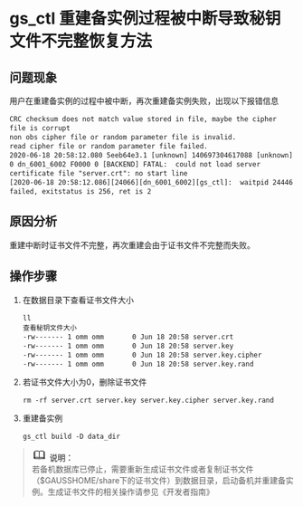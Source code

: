 # gs\_ctl 重建备实例过程被中断导致秘钥文件不完整恢复方法<a name="ZH-CN_TOPIC_0255515980"></a>

## 问题现象<a name="zh-cn_topic_0237152452_zh-cn_topic_0059779180_s9068f5a3fa2545e483455c23e895c088"></a>

用户在重建备实例的过程中被中断，再次重建备实例失败，出现以下报错信息

```
CRC checksum does not match value stored in file, maybe the cipher file is corrupt
non obs cipher file or random parameter file is invalid.
read cipher file or random parameter file failed.
2020-06-18 20:58:12.080 5eeb64e3.1 [unknown] 140697304617088 [unknown] 0 dn_6001_6002 F0000 0 [BACKEND] FATAL:  could not load server certificate file "server.crt": no start line
[2020-06-18 20:58:12.086][24066][dn_6001_6002][gs_ctl]:  waitpid 24446 failed, exitstatus is 256, ret is 2
```

## 原因分析<a name="zh-cn_topic_0237152452_zh-cn_topic_0059779180_s1f781026f255460893d4a31199a5aa3d"></a>

重建中断时证书文件不完整，再次重建会由于证书文件不完整而失败。

## 操作步骤<a name="zh-cn_topic_0237152452_zh-cn_topic_0059779180_s14e2709c0b7440f1a11c5c0d58d05885"></a>

1.  在数据目录下查看证书文件大小

    ```
    ll
    查看秘钥文件大小
    -rw------- 1 omm omm       0 Jun 18 20:58 server.crt
    -rw------- 1 omm omm       0 Jun 18 20:58 server.key
    -rw------- 1 omm omm       0 Jun 18 20:58 server.key.cipher
    -rw------- 1 omm omm       0 Jun 18 20:58 server.key.rand
    ```

2.  若证书文件大小为0，删除证书文件

    ```
    rm -rf server.crt server.key server.key.cipher server.key.rand
    ```

3.  重建备实例

    ```
    gs_ctl build -D data_dir
    ```


>![](public_sys-resources/icon-note.gif) **说明：**   
>若备机数据库已停止，需要重新生成证书文件或者复制证书文件（$GAUSSHOME/share下的证书文件）到数据目录，启动备机并重建备实例。生成证书文件的相关操作请参见《开发者指南》  

